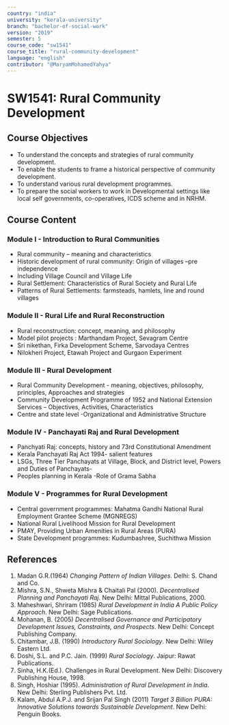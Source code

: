 ```yaml
---
country: "india"
university: "kerala-university"
branch: "bachelor-of-social-work"
version: "2019"
semester: 5
course_code: "sw1541"
course_title: "rural-community-development"
language: "english"
contributor: "@MaryamMohamedYahya"
---
```


# SW1541: Rural Community Development 

## Course Objectives
* To understand the concepts and strategies of rural community development.
* To enable the students to frame a historical perspective of community development.
* To understand various rural development programmes.
* To prepare the social workers to work in Developmental settings like local self governments, co-operatives, ICDS scheme and in NRHM.

## Course Content
### Module I - Introduction to Rural Communities
* Rural community – meaning and characteristics
* Historic development of rural community: Origin of villages –pre independence
* Including Village Council and Village Life
* Rural Settlement: Characteristics of Rural Society and Rural Life
* Patterns of Rural Settlements: farmsteads, hamlets, line and round villages

### Module II - Rural Life and Rural Reconstruction
* Rural reconstruction: concept, meaning, and philosophy
* Model pilot projects : Marthandam Project, Sevagram Centre
* Sri nikethan, Firka Development Scheme, Sarvodaya Centres
* Nilokheri Project, Etawah Project and Gurgaon Experiment 

### Module III - Rural Development
* Rural Community Development - meaning, objectives, philosophy, principles, Approaches and strategies
* Community Development Programme of 1952 and National Extension Services – Objectives, Activities, Characteristics
* Centre and state level -Organizational and Administrative Structure

### Module IV - Panchayati Raj and Rural Development
* Panchyati Raj: concepts, history and 73rd Constitutional Amendment
* Kerala Panchayati Raj Act 1994- salient features
* LSGs, Three Tier Panchayats at Village, Block, and District level, Powers and Duties of Panchayats-
* Peoples planning in Kerala -Role of Grama Sabha

### Module V - Programmes for Rural Development
* Central government programmes: Mahatma Gandhi National Rural Employment Grantee Scheme (MGNREGS)
* National Rural Livelihood Mission for Rural Development
* PMAY, Providing Urban Amenities in Rural Areas (PURA)
* State Development programmes: Kudumbashree, Suchithwa Mission

## References
1. Madan G.R.(1964) *Changing Pattern of Indian Villages*. Delhi: S. Chand and Co.
2. Mishra, S.N., Shweta Mishra & Chaitali Pal (2000). *Decentralised Planning and Panchayati Raj*. New Delhi: Mittal Publications, 2000.
3. Maheshwari, Shriram (1985) *Rural Development in India A Public Policy Approach*. New Delhi: Sage Publications.
4. Mohanan, B. (2005) *Decentralised Governance and Participatory Development Issues, Constraints, and Prospects*. New Delhi: Concept Publishing Company.
5. Chitambar, J.B. (1990) *Introductory Rural Sociology*. New Delhi: Wiley Eastern Ltd.
6. Doshi, S.L. and P.C. Jain. (1999) *Rural Sociology*. Jaipur: Rawat Publications.
7. Sinha, H.K.(Ed.). Challenges in Rural Development. New Delhi: Discovery Publishing House, 1998.
8. Singh, Hoshiar (1995). *Administration of Rural Development in India*. New Delhi:
Sterling Publishers Pvt. Ltd.
9. Kalam, Abdul A.P.J. and Srijan Pal Singh (2011) *Target 3 Billion PURA: Innovative Solutions towards Sustainable Development*. New Delhi: Penguin Books.